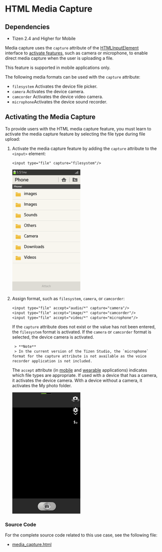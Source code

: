 # HTML Media Capture

## Dependencies

- Tizen 2.4 and Higher for Mobile

Media capture uses the `capture` attribute of the [HTMLInputElement](http://www.w3.org/TR/2012/WD-html-media-capture-20120712/#dfn-htmlinputelement) interface to [activate features](./w3c/media/media-capture-w.md#activate), such as camera or microphone, to enable direct media capture when the user is uploading a file.

This feature is supported in mobile applications only.

The following media formats can be used with the `capture` attribute:

- `filesystem` Activates the device file picker.
- `camera` Activates the device camera.
- `camcorder` Activates the device video camera.
- `microphone`Activates the device sound recorder.

## Activating the Media Capture

To provide users with the HTML media capture feature, you must learn to activate the media capture feature by selecting the file type during file upload:

1. Activate the media capture feature by adding the `capture` attribute to the `<input>` element:

   ```
   <input type="file" capture="filesystem"/>
   ```

   ![File types](./media/media_capture_file_types.png)

2. Assign format, such as `filesystem`, `camera`, or `camcorder`:

   ```
   <input type="file" accept="audio/*" capture="camera"/>
   <input type="file" accept="image/*" capture="camcorder"/>
   <input type="file" accept="video/*" capture="microphone"/>
   ```

    If the `capture` attribute does not exist or the value has not been entered, the `filesystem` format is activated. If the `camera` or `camcorder` format is selected, the device camera is activated.

		> **Note**
		> In the current version of the Tizen Studio, the `microphone` format for the capture attribute is not available as the voice recorder application is not included.

   The `accept` attribute (in [mobile](http://www.w3.org/TR/2014/REC-html5-20141028/forms.html#attr-input-accept) and [wearable](https://www.w3.org/TR/2014/CR-html5-20140429/forms.html#attr-input-accept) applications) indicates which file types are appropriate. If used with a device that has a camera, it activates the device camera. With a device without a camera, it activates the My photo folder.

   ![Activating media features](./media/media_capture_activating_features.png)

### Source Code

For the complete source code related to this use case, see the following file:

- [media_capture.html](http://download.tizen.org/misc/examples/w3c_html5/media/html_media_capture)